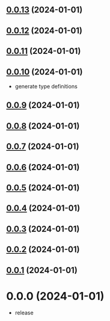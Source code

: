 ## [0.0.13](https://github.com/MohamedBechirMejri/js-ext/compare/v0.0.12...v0.0.13) (2024-01-01)



## [0.0.12](https://github.com/MohamedBechirMejri/js-ext/compare/v0.0.11...v0.0.12) (2024-01-01)



## [0.0.11](https://github.com/MohamedBechirMejri/js-ext/compare/v0.0.10...v0.0.11) (2024-01-01)



## [0.0.10](https://github.com/MohamedBechirMejri/js-ext/compare/v0.0.9...v0.0.10) (2024-01-01)

- generate type definitions

## [0.0.9](https://github.com/MohamedBechirMejri/js-ext/compare/v0.0.8...v0.0.9) (2024-01-01)

## [0.0.8](https://github.com/MohamedBechirMejri/js-ext/compare/v0.0.7...v0.0.8) (2024-01-01)

## [0.0.7](https://github.com/MohamedBechirMejri/js-ext/compare/v0.0.6...v0.0.7) (2024-01-01)

## [0.0.6](https://github.com/MohamedBechirMejri/js-ext/compare/v0.0.5...v0.0.6) (2024-01-01)

## [0.0.5](https://github.com/MohamedBechirMejri/js-ext/compare/v0.0.4...v0.0.5) (2024-01-01)

## [0.0.4](https://github.com/MohamedBechirMejri/js-ext/compare/v0.0.3...v0.0.4) (2024-01-01)

## [0.0.3](https://github.com/MohamedBechirMejri/js-ext/compare/v0.0.2...v0.0.3) (2024-01-01)

## [0.0.2](https://github.com/MohamedBechirMejri/js-ext/compare/v0.0.1...v0.0.2) (2024-01-01)

## [0.0.1](https://github.com/MohamedBechirMejri/js-ext/compare/v0.0.0...v0.0.1) (2024-01-01)

# 0.0.0 (2024-01-01)

- release
